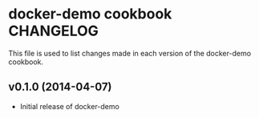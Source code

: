 # docker-demo cookbook CHANGELOG
This file is used to list changes made in each version of the docker-demo cookbook.

## v0.1.0 (2014-04-07)
- Initial release of docker-demo
